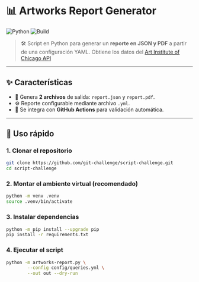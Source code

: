 # 📊 Artworks Report Generator

![Python](https://img.shields.io/badge/Python-3.11-blue?logo=python&logoColor=white)
![Build](https://github.com/git-challenge/script-challenge/actions/workflows/python-app.yml/badge.svg)

> 🛠 Script en Python para generar un **reporte en JSON y PDF** a partir de una configuración YAML. Obtiene los datos del [Art Institute of
Chicago API](https://api.artic.edu/docs/)

---

## ✨ Características
- 📄 Genera **2 archivos** de salida: `report.json` y `report.pdf`.
- ⚙️ Reporte configurable mediante archivo `.yml`.
- 🔄 Se integra con **GitHub Actions** para validación automática.

---
## 🚀 Uso rápido

### 1. Clonar el repositorio
```bash
git clone https://github.com/git-challenge/script-challenge.git
cd script-challenge
```

### 2. Montar el ambiente virtual (recomendado)
```bash
python -m venv .venv
source .venv/bin/activate
```

### 3. Instalar dependencias
```bash
python -m pip install --upgrade pip
pip install -r requirements.txt
```

### 4. Ejecutar el script
```bash
python -m artworks-report.py \
        --config config/queries.yml \
        --out out --dry-run
```
